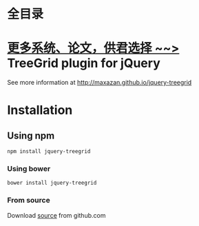 # 全目录

[更多系统、论文，供君选择 ~~>](https://www.yuque.com/wisebit/blog)
TreeGrid plugin for jQuery
==========

See more information at http://maxazan.github.io/jquery-treegrid

# Installation


## Using npm
```
npm install jquery-treegrid
```

### Using bower
```
bower install jquery-treegrid
```

### From source

Download [source](https://github.com/maxazan/jquery-treegrid/archive/master.zip) from github.com
